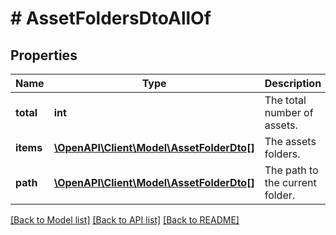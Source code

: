# # AssetFoldersDtoAllOf

## Properties

Name | Type | Description | Notes
------------ | ------------- | ------------- | -------------
**total** | **int** | The total number of assets. |
**items** | [**\OpenAPI\Client\Model\AssetFolderDto[]**](AssetFolderDto.md) | The assets folders. |
**path** | [**\OpenAPI\Client\Model\AssetFolderDto[]**](AssetFolderDto.md) | The path to the current folder. |

[[Back to Model list]](../../README.md#models) [[Back to API list]](../../README.md#endpoints) [[Back to README]](../../README.md)

